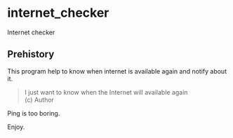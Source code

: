 # internet_checker

Internet checker

## Prehistory
This program help to know when internet is available again and notify about it.

> I just want to know when the Internet will available again  
> (c) Author

Ping is too boring.

Enjoy.
